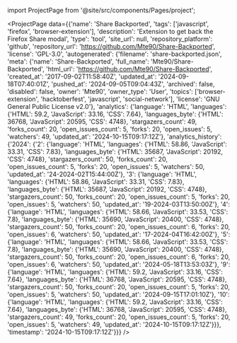 
import ProjectPage from '@site/src/components/Pages/project';

<ProjectPage
    data={{'name': 'Share Backported', 'tags': ['javascript', 'firefox', 'browser-extension'], 'description': 'Extension to get back the Firefox Share modal', 'type': 'tool', 'site_url': null, 'repository_platform': 'github', 'repository_url': 'https://github.com/Mte90/Share-Backported', 'license': 'GPL-3.0', 'autogenerated': {'filename': 'share-backported.json', 'meta': {'name': 'Share-Backported', 'full_name': 'Mte90/Share-Backported', 'html_url': 'https://github.com/Mte90/Share-Backported', 'created_at': '2017-09-02T11:58:40Z', 'updated_at': '2024-09-18T07:40:01Z', 'pushed_at': '2024-09-05T09:04:43Z', 'archived': false, 'disabled': false, 'owner': 'Mte90', 'owner_type': 'User', 'topics': ['browser-extension', 'hacktoberfest', 'javascript', 'social-network'], 'license': 'GNU General Public License v2.0'}, 'analytics': {'language': 'HTML', 'languages': {'HTML': 59.2, 'JavaScript': 33.16, 'CSS': 7.64}, 'languages_byte': {'HTML': 36768, 'JavaScript': 20595, 'CSS': 4748}, 'stargazers_count': 49, 'forks_count': 20, 'open_issues_count': 5, 'forks': 20, 'open_issues': 5, 'watchers': 49, 'updated_at': '2024-10-15T09:17:12Z'}, 'analytics_history': {'2024': {'2': {'language': 'HTML', 'languages': {'HTML': 58.86, 'JavaScript': 33.31, 'CSS': 7.83}, 'languages_byte': {'HTML': 35687, 'JavaScript': 20192, 'CSS': 4748}, 'stargazers_count': 50, 'forks_count': 20, 'open_issues_count': 5, 'forks': 20, 'open_issues': 5, 'watchers': 50, 'updated_at': '24-2024-02T15:44:00Z'}, '3': {'language': 'HTML', 'languages': {'HTML': 58.86, 'JavaScript': 33.31, 'CSS': 7.83}, 'languages_byte': {'HTML': 35687, 'JavaScript': 20192, 'CSS': 4748}, 'stargazers_count': 50, 'forks_count': 20, 'open_issues_count': 5, 'forks': 20, 'open_issues': 5, 'watchers': 50, 'updated_at': '19-2024-03T13:50:00Z'}, '4': {'language': 'HTML', 'languages': {'HTML': 58.66, 'JavaScript': 33.53, 'CSS': 7.8}, 'languages_byte': {'HTML': 35690, 'JavaScript': 20400, 'CSS': 4748}, 'stargazers_count': 50, 'forks_count': 20, 'open_issues_count': 6, 'forks': 20, 'open_issues': 6, 'watchers': 50, 'updated_at': '17-2024-04T16:42:00Z'}, '5': {'language': 'HTML', 'languages': {'HTML': 58.66, 'JavaScript': 33.53, 'CSS': 7.8}, 'languages_byte': {'HTML': 35690, 'JavaScript': 20400, 'CSS': 4748}, 'stargazers_count': 50, 'forks_count': 20, 'open_issues_count': 6, 'forks': 20, 'open_issues': 6, 'watchers': 50, 'updated_at': '2024-05-18T13:53:03Z'}, '9': {'language': 'HTML', 'languages': {'HTML': 59.2, 'JavaScript': 33.16, 'CSS': 7.64}, 'languages_byte': {'HTML': 36768, 'JavaScript': 20595, 'CSS': 4748}, 'stargazers_count': 50, 'forks_count': 20, 'open_issues_count': 5, 'forks': 20, 'open_issues': 5, 'watchers': 50, 'updated_at': '2024-09-15T17:01:10Z'}, '10': {'language': 'HTML', 'languages': {'HTML': 59.2, 'JavaScript': 33.16, 'CSS': 7.64}, 'languages_byte': {'HTML': 36768, 'JavaScript': 20595, 'CSS': 4748}, 'stargazers_count': 49, 'forks_count': 20, 'open_issues_count': 5, 'forks': 20, 'open_issues': 5, 'watchers': 49, 'updated_at': '2024-10-15T09:17:12Z'}}}, 'timestamp': '2024-10-15T09:17:12Z'}}}
/>
